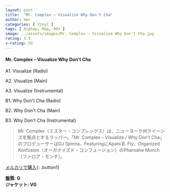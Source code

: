 ```yaml
---
layout: post
title:  "Mr. Complex – Visualize Why Don't Cha"
author: mmr
categories: [ Vinyl ]
tags: [ Hiphop, Rap, 90s ]
image: ../assets/images/Mr. Complex – Visualize Why Don't Cha.jpg
rating: 3.5
v-rating: VG
---
```


#### Mr. Complex – Visualize Why Don't Cha

A1. Visualize (Radio)

A2. Visualize (Main)

A3. Visualize (Instrumental)

B1. Why Don't Cha (Radio)

B2. Why Don't Cha (Main)

B3. Why Don't Cha (Instrumental)

> Mr. Complex（ミスター・コンプレックス）は、ニューヨーク州クイーンズを拠点とするラッパー。「Mr. Complex – Visualize / Why Don't Cha」のプロデューサーはDJ Spinna、FeaturingにApani B. Fly、Organized Konfusion（オーガナイズド・コンフュージョン）のPharoahe Monch（ファロア・モンチ）。

[メルカリで購入](https://jp.mercari.com/item/m57272673166){: .button1}

<div class="mt-4 mb-4 d-flex align-items-center">
<strong class="mr-1">盤質: G</strong>
</div>
<div class="mt-4 mb-4 d-flex align-items-center">
<strong class="mr-1">ジャケット: VG</strong>
</div>
